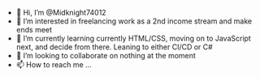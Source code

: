 - 👋 Hi, I’m @Midknight74012
- 👀 I’m interested in freelancing work as a 2nd income stream and make ends meet
- 🌱 I’m currently learning currently HTML/CSS, moving on to JavaScript next, and decide from there. Leaning to either CI/CD or C#
- 💞️ I’m looking to collaborate on nothing at the moment
- 📫 How to reach me ...

<!---
Midknight74012/Midknight74012 is a ✨ special ✨ repository because its `README.md` (this file) appears on your GitHub profile.
You can click the Preview link to take a look at your changes.
--->
